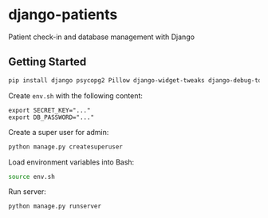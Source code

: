# django-patients
Patient check-in and database management with Django

## Getting Started
```sh
pip install django psycopg2 Pillow django-widget-tweaks django-debug-toolbar django-nested-admin git+https://github.com/theatlantic/django-autosave
```

Create `env.sh` with the following content:

```
export SECRET_KEY="..."
export DB_PASSWORD="..."
```

Create a super user for admin:
```sh
python manage.py createsuperuser
```

Load environment variables into Bash:
```sh
source env.sh
```

Run server:
```sh
python manage.py runserver
```